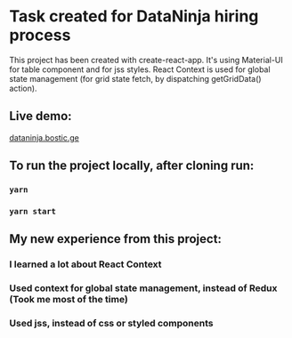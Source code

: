 # Task created for DataNinja hiring process

This project has been created with create-react-app.
It's using Material-UI for table component and for jss styles.
React Context is used for global state management (for grid state fetch, by dispatching getGridData() action).

## Live demo:

[dataninja.bostic.ge](https://dataninja.bostic.ge/)

## To run the project locally, after cloning run:

### `yarn`
### `yarn start`




## My new experience from this project:

### I learned a lot about React Context
### Used context for global state management, instead of Redux (Took me most of the time)
### Used jss, instead of css or styled components

